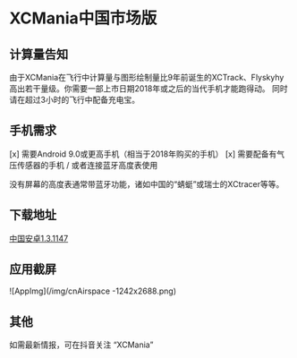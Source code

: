 # XCMania中国市场版

## 计算量告知

由于XCMania在飞行中计算量与图形绘制量比9年前诞生的XCTrack、Flyskyhy高出若干量级。你需要一部上市日期2018年或之后的当代手机才能跑得动。
同时请在超过3小时的飞行中配备充电宝。

## 手机需求

[x] 需要Android 9.0或更高手机（相当于2018年购买的手机）
[x] 需要配备有气压传感器的手机 / 或者连接蓝牙高度表使用

没有屏幕的高度表通常带蓝牙功能，诸如中国的“蜻蜓”或瑞士的XCtracer等等。

## 下载地址

[中国安卓1.3.1147](https://xcm1.s3-ap-southeast-1.amazonaws.com/china/varometer-china.rc1.apk)

## 应用截屏

![AppImg](/img/cnAirspace -1242x2688.png)

## 其他

如需最新情报，可在抖音关注 “XCMania”
